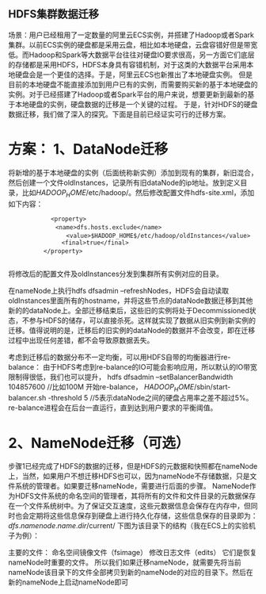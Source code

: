 HDFS集群数据迁移
-

场景：用户已经租用了一定数量的阿里云ECS实例，并搭建了Hadoop或者Spark集群。以前ECS实例的硬盘都是采用云盘，相比如本地硬盘，云盘容错好但是带宽低。而Hadoop和Spark等大数据平台往往对硬盘IO要求很高，另一方面它们底层的存储都是采用HDFS，HDFS本身具有容错机制，对于这类的大数据平台采用本地硬盘会是一个更佳的选择。于是，阿里云ECS也新推出了本地硬盘实例。
但是目前的本地硬盘不能直接添加到用户已有的实例，而需要购买新的基于本地硬盘的实例。对于已经搭建了Hadoop或者Spark平台的用户来说，想要更新到最新的基于本地硬盘的实例，硬盘数据的迁移是一个关键的过程。
于是，针对HDFS的硬盘数据迁移，我们做了深入的探究。下面是目前已经证实可行的迁移方案。

方案：
1、DataNode迁移
=
将新增的基于本地硬盘的实例（后面统称新实例）添加到现有的集群，新旧混合，然后创建一个文件oldInstances，记录所有旧dataNode的ip地址。放到定义目录，比如$HADOOP_HOME$/etc/hadoop/。然后修改配置文件hdfs-site.xml，添加如下内容：
```
            <property>
　　　　　　　　<name>dfs.hosts.exclude</name>
　　  	       <value>$HADOOP_HOME$/etc/hadoop/oldInstances</value>
               <final>true</final>
　　　　　　</property>
      
```

将修改后的配置文件及oldInstances分发到集群所有实例对应的目录。

在nameNode上执行hdfs dfsadmin –refreshNodes，HDFS会自动读取oldInstances里面所有的hostname，并将这些节点的dataNode数据迁移到其他新的的dataNode上。全部迁移结束后，这些旧的实例将处于Decommissioned状态，不参与HDFS的储存，可以直接杀死。这样就实现了数据从旧实例到新实例的迁移。值得说明的是，迁移后的旧实例的dataNode的数据并不会改变，即在迁移过程中出现任何差错，都不会导致原数据丢失。

考虑到迁移后的数据分布不一定均衡，可以用HDFS自带的均衡器进行re-balance：
由于HDFS考虑到re-balance的IO可能会影响应用，所以默认的IO带宽限制得很低，我们也可以提升，
hdfs dfsadmin –setBalancerBandwidth 104857600 //比如100M
开始re-balance，
$HADOOP_HOME$/sbin/start-balancer.sh -threshold 5 //5表示dataNode之间的硬盘占用率之差不超过5%。
re-balance进程会在后台一直运行，直到达到用户要求的平衡阈值。

2、NameNode迁移（可选）
=
步骤1已经完成了HDFS的数据的迁移，但是HDFS的元数据和快照都在nameNode上，当然，如果用户不想迁移HDFS也可以，因为nameNode不存储数据，只是文件系统的管理者。如果要迁移nameNode，需要进行后面的步骤。
NameNode作为HDFS文件系统的命名空间的管理者，其将所有的文件和文件目录的元数据保存在一个文件系统树中。为了保证交互速度，这些元数据信息会保存在内存中，但同时也会定期将这些信息保存到硬盘上进行持久化存储，这些信息保存的目录即为：$dfs.namenode.name.dir$/current/
下图为该目录下的结构（我在ECS上的实验机子为例）：
 
主要的文件：
命名空间镜像文件（fsimage）
修改日志文件（edits）
它们是恢复nameNode时重要的文件。
所以我们如果迁移nameNode，就需要先将当前nameNode该目录下的文件全部拷贝到新的nameNode的对应的目录下。然后在新的nameNode上启动nameNode即可
